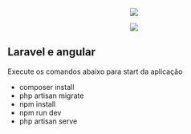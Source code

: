 <p align="center"><img src="https://laravel.com/assets/img/components/logo-laravel.svg"></p>
<p align="center"><img src="https://banner2.kisspng.com/20180627/whl/kisspng-angularjs-spring-framework-web-application-5b3425bed33165.5288980515301441908651.jpg"></p>

## Laravel e angular

Execute os comandos abaixo para start da aplicação
- composer install
- php artisan migrate
- npm install
- npm run dev
- php artisan serve
